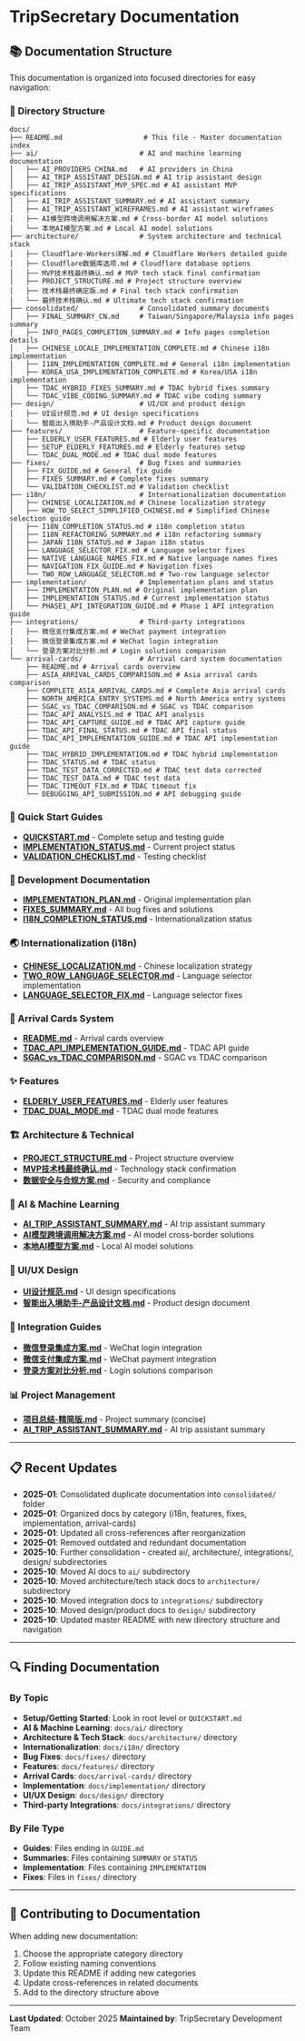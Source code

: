 # TripSecretary Documentation

## 📚 Documentation Structure

This documentation is organized into focused directories for easy navigation:

### 📁 Directory Structure

```
docs/
├── README.md                    # This file - Master documentation index
├── ai/                         # AI and machine learning documentation
│   ├── AI_PROVIDERS_CHINA.md   # AI providers in China
│   ├── AI_TRIP_ASSISTANT_DESIGN.md # AI trip assistant design
│   ├── AI_TRIP_ASSISTANT_MVP_SPEC.md # AI assistant MVP specifications
│   ├── AI_TRIP_ASSISTANT_SUMMARY.md # AI assistant summary
│   ├── AI_TRIP_ASSISTANT_WIREFRAMES.md # AI assistant wireframes
│   ├── AI模型跨境调用解决方案.md # Cross-border AI model solutions
│   └── 本地AI模型方案.md # Local AI model solutions
├── architecture/               # System architecture and technical stack
│   ├── Cloudflare-Workers详解.md # Cloudflare Workers detailed guide
│   ├── Cloudflare数据库选项.md # Cloudflare database options
│   ├── MVP技术栈最终确认.md # MVP tech stack final confirmation
│   ├── PROJECT_STRUCTURE.md # Project structure overview
│   ├── 技术栈最终确定版.md # Final tech stack confirmation
│   └── 最终技术栈确认.md # Ultimate tech stack confirmation
├── consolidated/               # Consolidated summary documents
│   ├── FINAL_SUMMARY_CN.md     # Taiwan/Singapore/Malaysia info pages summary
│   ├── INFO_PAGES_COMPLETION_SUMMARY.md # Info pages completion details
│   ├── CHINESE_LOCALE_IMPLEMENTATION_COMPLETE.md # Chinese i18n implementation
│   ├── I18N_IMPLEMENTATION_COMPLETE.md # General i18n implementation
│   ├── KOREA_USA_IMPLEMENTATION_COMPLETE.md # Korea/USA i18n implementation
│   ├── TDAC_HYBRID_FIXES_SUMMARY.md # TDAC hybrid fixes summary
│   └── TDAC_VIBE_CODING_SUMMARY.md # TDAC vibe coding summary
├── design/                     # UI/UX and product design
│   ├── UI设计规范.md # UI design specifications
│   └── 智能出入境助手-产品设计文档.md # Product design document
├── features/                   # Feature-specific documentation
│   ├── ELDERLY_USER_FEATURES.md # Elderly user features
│   ├── SETUP_ELDERLY_FEATURES.md # Elderly features setup
│   └── TDAC_DUAL_MODE.md # TDAC dual mode features
├── fixes/                      # Bug fixes and summaries
│   ├── FIX_GUIDE.md # General fix guide
│   ├── FIXES_SUMMARY.md # Complete fixes summary
│   └── VALIDATION_CHECKLIST.md # Validation checklist
├── i18n/                       # Internationalization documentation
│   ├── CHINESE_LOCALIZATION.md # Chinese localization strategy
│   ├── HOW_TO_SELECT_SIMPLIFIED_CHINESE.md # Simplified Chinese selection guide
│   ├── I18N_COMPLETION_STATUS.md # i18n completion status
│   ├── I18N_REFACTORING_SUMMARY.md # i18n refactoring summary
│   ├── JAPAN_I18N_STATUS.md # Japan i18n status
│   ├── LANGUAGE_SELECTOR_FIX.md # Language selector fixes
│   ├── NATIVE_LANGUAGE_NAMES_FIX.md # Native language names fixes
│   ├── NAVIGATION_FIX_GUIDE.md # Navigation fixes
│   └── TWO_ROW_LANGUAGE_SELECTOR.md # Two-row language selector
├── implementation/             # Implementation plans and status
│   ├── IMPLEMENTATION_PLAN.md # Original implementation plan
│   ├── IMPLEMENTATION_STATUS.md # Current implementation status
│   └── PHASE1_API_INTEGRATION_GUIDE.md # Phase 1 API integration guide
├── integrations/               # Third-party integrations
│   ├── 微信支付集成方案.md # WeChat payment integration
│   ├── 微信登录集成方案.md # WeChat login integration
│   └── 登录方案对比分析.md # Login solutions comparison
└── arrival-cards/              # Arrival card system documentation
    ├── README.md # Arrival cards overview
    ├── ASIA_ARRIVAL_CARDS_COMPARISON.md # Asia arrival cards comparison
    ├── COMPLETE_ASIA_ARRIVAL_CARDS.md # Complete Asia arrival cards
    ├── NORTH_AMERICA_ENTRY_SYSTEMS.md # North America entry systems
    ├── SGAC_vs_TDAC_COMPARISON.md # SGAC vs TDAC comparison
    ├── TDAC_API_ANALYSIS.md # TDAC API analysis
    ├── TDAC_API_CAPTURE_GUIDE.md # TDAC API capture guide
    ├── TDAC_API_FINAL_STATUS.md # TDAC API final status
    ├── TDAC_API_IMPLEMENTATION_GUIDE.md # TDAC API implementation guide
    ├── TDAC_HYBRID_IMPLEMENTATION.md # TDAC hybrid implementation
    ├── TDAC_STATUS.md # TDAC status
    ├── TDAC_TEST_DATA_CORRECTED.md # TDAC test data corrected
    ├── TDAC_TEST_DATA.md # TDAC test data
    ├── TDAC_TIMEOUT_FIX.md # TDAC timeout fix
    └── DEBUGGING_API_SUBMISSION.md # API debugging guide
```

### 🎯 Quick Start Guides

- **[QUICKSTART.md](../QUICKSTART.md)** - Complete setup and testing guide
- **[IMPLEMENTATION_STATUS.md](implementation/IMPLEMENTATION_STATUS.md)** - Current project status
- **[VALIDATION_CHECKLIST.md](fixes/VALIDATION_CHECKLIST.md)** - Testing checklist

### 🔧 Development Documentation

- **[IMPLEMENTATION_PLAN.md](implementation/IMPLEMENTATION_PLAN.md)** - Original implementation plan
- **[FIXES_SUMMARY.md](fixes/FIXES_SUMMARY.md)** - All bug fixes and solutions
- **[I18N_COMPLETION_STATUS.md](i18n/I18N_COMPLETION_STATUS.md)** - Internationalization status

### 🌏 Internationalization (i18n)

- **[CHINESE_LOCALIZATION.md](i18n/CHINESE_LOCALIZATION.md)** - Chinese localization strategy
- **[TWO_ROW_LANGUAGE_SELECTOR.md](i18n/TWO_ROW_LANGUAGE_SELECTOR.md)** - Language selector implementation
- **[LANGUAGE_SELECTOR_FIX.md](i18n/LANGUAGE_SELECTOR_FIX.md)** - Language selector fixes

### 🎫 Arrival Cards System

- **[README.md](arrival-cards/README.md)** - Arrival cards overview
- **[TDAC_API_IMPLEMENTATION_GUIDE.md](arrival-cards/TDAC_API_IMPLEMENTATION_GUIDE.md)** - TDAC API guide
- **[SGAC_vs_TDAC_COMPARISON.md](arrival-cards/SGAC_vs_TDAC_COMPARISON.md)** - SGAC vs TDAC comparison

### ✨ Features

- **[ELDERLY_USER_FEATURES.md](features/ELDERLY_USER_FEATURES.md)** - Elderly user features
- **[TDAC_DUAL_MODE.md](features/TDAC_DUAL_MODE.md)** - TDAC dual mode features

### 🏗️ Architecture & Technical

- **[PROJECT_STRUCTURE.md](architecture/PROJECT_STRUCTURE.md)** - Project structure overview
- **[MVP技术栈最终确认.md](architecture/MVP技术栈最终确认.md)** - Technology stack confirmation
- **[数据安全与合规方案.md](数据安全与合规方案.md)** - Security and compliance

### 🤖 AI & Machine Learning

- **[AI_TRIP_ASSISTANT_SUMMARY.md](ai/AI_TRIP_ASSISTANT_SUMMARY.md)** - AI trip assistant summary
- **[AI模型跨境调用解决方案.md](ai/AI模型跨境调用解决方案.md)** - AI model cross-border solutions
- **[本地AI模型方案.md](ai/本地AI模型方案.md)** - Local AI model solutions

### 📱 UI/UX Design

- **[UI设计规范.md](design/UI设计规范.md)** - UI design specifications
- **[智能出入境助手-产品设计文档.md](design/智能出入境助手-产品设计文档.md)** - Product design document

### 🔗 Integration Guides

- **[微信登录集成方案.md](integrations/微信登录集成方案.md)** - WeChat login integration
- **[微信支付集成方案.md](integrations/微信支付集成方案.md)** - WeChat payment integration
- **[登录方案对比分析.md](integrations/登录方案对比分析.md)** - Login solutions comparison

### 📊 Project Management

- **[项目总结-精简版.md](项目总结-精简版.md)** - Project summary (concise)
- **[AI_TRIP_ASSISTANT_SUMMARY.md](ai/AI_TRIP_ASSISTANT_SUMMARY.md)** - AI trip assistant summary

---

## 📋 Recent Updates

- **2025-01**: Consolidated duplicate documentation into `consolidated/` folder
- **2025-01**: Organized docs by category (i18n, features, fixes, implementation, arrival-cards)
- **2025-01**: Updated all cross-references after reorganization
- **2025-01**: Removed outdated and redundant documentation
- **2025-10**: Further consolidation - created ai/, architecture/, integrations/, design/ subdirectories
- **2025-10**: Moved AI docs to `ai/` subdirectory
- **2025-10**: Moved architecture/tech stack docs to `architecture/` subdirectory
- **2025-10**: Moved integration docs to `integrations/` subdirectory
- **2025-10**: Moved design/product docs to `design/` subdirectory
- **2025-10**: Updated master README with new directory structure and navigation

---

## 🔍 Finding Documentation

### By Topic
- **Setup/Getting Started**: Look in root level or `QUICKSTART.md`
- **AI & Machine Learning**: `docs/ai/` directory
- **Architecture & Tech Stack**: `docs/architecture/` directory
- **Internationalization**: `docs/i18n/` directory
- **Bug Fixes**: `docs/fixes/` directory
- **Features**: `docs/features/` directory
- **Arrival Cards**: `docs/arrival-cards/` directory
- **Implementation**: `docs/implementation/` directory
- **UI/UX Design**: `docs/design/` directory
- **Third-party Integrations**: `docs/integrations/` directory

### By File Type
- **Guides**: Files ending in `GUIDE.md`
- **Summaries**: Files containing `SUMMARY` or `STATUS`
- **Implementation**: Files containing `IMPLEMENTATION`
- **Fixes**: Files in `fixes/` directory

---

## 🤝 Contributing to Documentation

When adding new documentation:
1. Choose the appropriate category directory
2. Follow existing naming conventions
3. Update this README if adding new categories
4. Update cross-references in related documents
5. Add to the directory structure above

---

**Last Updated**: October 2025
**Maintained by**: TripSecretary Development Team
